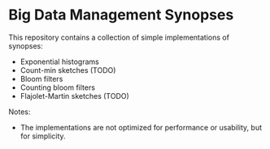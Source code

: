 # Big Data Management Synopses

This repository contains a collection of simple implementations of synopses:
- Exponential histograms
- Count-min sketches (TODO)
- Bloom filters 
- Counting bloom filters
- Flajolet-Martin sketches (TODO)

Notes:
- The implementations are not optimized for performance or usability, but for simplicity.